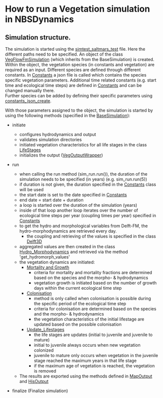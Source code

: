 # How to run a Vegetation simulation in NBSDynamics


## Simulation structure.

The simulation is started using the [simtest_saltmars_test](../../test/test_data/simtest_saltmarsh_test.py) file. 
Here the different paths need to be specified. 
An object of the class [VegFlowFmSimulation](../../reference/simulation/vegetation_simulation/#src.vegetation.simulation.veg_delft3d_simulation) (which inherits from the BaseSimulation) is created. 
Within the object, the vegetation species (in constants and vegetation) are required as an input. 
Different species are defined through different constants. 
In [Constants](../../reference/common/common/#src.vegetation.model.veg_constants) a json file is called which contains the species specific vegetation parameters. 
Additional time related constants (e.g. start time and ecological time steps) are defined in [Constants](../../src/core/common/common/#src.vegetation.model.veg_constants) and can be changed manually there.  
Further species can be added by defining their specific parameters using [constants_json_create](../../src/core/common/common/#src.vegetation.model.constants_json_create).

With those parameters assigned to the object, the simulation is started by using the following methods (specified in the [BaseSimulation](../../reference/simulation/vegetation_simulation/#src.vegetation.simulation.veg_base_simulation)):

* initiate
  * configures hydrodynamics and output
  * validates simulation directories 
  * initiated vegetation characteristics for all life stages in the class [LifeStages](../../reference/vegetation/vegetation_model/#src.vegetation.model.veg_lifestages)
  * initializes the output ([VegOutputWrapper](../../reference/output/vegetation_output/#src.vegetation.output.veg_output_wrapper))

* run
  * when calling the run method (sim_run.run()), the duration of the simulation needs to be specified (in years) (e.g. sim_run.run(5))
  * if duration is not given, the duration specified in the [Constants](../../reference/common/common/#src.vegetation.model.veg_constants) class will be used 
  * the start date is set to the date specified in [Constants](../../reference/common/common/#src.vegetation.model.veg_constants)
  * end date = start date + duration 
  * a loop is started over the duration of the simulation (years)
  * inside of that loop another loop iterates over the number of ecological time steps per year (coupling times per year) specified in [Constants](../../reference/common/common/#src.vegetation.model.veg_constants)
  * to get the hydro and morphological variables from Delft-FM, the hydro-morphodynamics are retrieved every day.
    * the coupling and retrieving of the values is specified in the class [Delft3D](.../../reference/hydrodynamics/hydromodels/#delft3d)
  * aggregated values are then created in the class [Hydro_Morphodynamics](../../reference/bio_process/vegetation_processes/#src.vegetation.bio_process.veg_hydro_morphodynamics) and retrieved via the method 'get_hydromorph_values'
  * the vegetation dynamics are initiated: 
    * [Mortality and Growth](../../reference/bio_process/vegetation_processes/#src.vegetation.bio_process.veg_mortality)
      * criteria for mortality and mortality fractions are determined based on the species and the morpho- &  hydrodynamics 
      * vegetation growth is initiated based on the number of growth days within the current ecological time step
    * [Colonisation](../../reference/bio_process/vegetation_processes/#src.vegetation.bio_process.veg_colonisation)
      * method is only called when colonisation is possible during the specific period of the ecological time step 
      * criteria for colonisation are determined based on the species and the morpho- &  hydrodynamics
      * the vegetation characteristics of the initial lifestage are updated based on the possible colonisation
    * [Update_Lifestages](../../reference/vegetation/vegetation_model/#src.vegetation.model.veg_model)
      * the life stages are updates (initial to juvenile and juvenile to mature)
      * initial to juvenile always occurs when new vegetation colonized 
      * juvenile to mature only occurs when vegetation in the juvenile stage reached the maximum years in that life stage
      * if the maximum age of vegetation is reached, the vegetation is removed
  * The results are exported using the methods defined in [MapOutput](../../reference/output/vegetation_output/#src.vegetation.output.veg_output_model) and [HisOutput](../../reference/output/vegetation_output/#src.vegetation.output.veg_output_model)

* finalize (Finalize simulation)
